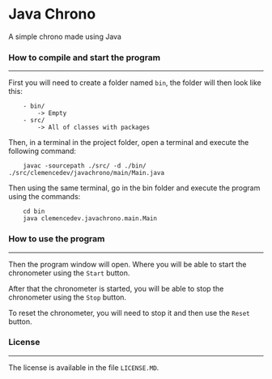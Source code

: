 Java Chrono
=======
A simple chrono made using Java

### How to compile and start the program
---

First you will need to create a folder named `bin`, the folder will then look like this:
```
    - bin/
        -> Empty
    - src/
        -> All of classes with packages
```

Then, in a terminal in the project folder, open a terminal and execute the following command:

```
    javac -sourcepath ./src/ -d ./bin/ ./src/clemencedev/javachrono/main/Main.java
```

Then using the same terminal, go in the bin folder and execute the program using the commands:

```
    cd bin
    java clemencedev.javachrono.main.Main
```

### How to use the program
---

Then the program window will open. Where you will be able to start the chronometer using the `Start` button.

After that the chronometer is started, you will be able to stop the chronometer using the `Stop` button.

To reset the chronometer, you will need to stop it and then use the `Reset` button.

### License
---

The license is available in the file `LICENSE.MD`.
